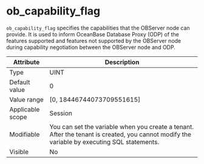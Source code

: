 # ob_capability_flag

`ob_capability_flag` specifies the capabilities that the OBServer node can provide. It is used to inform OceanBase Database Proxy (ODP) of the features supported and features not supported by the OBServer node during capability negotiation between the OBServer node and ODP.

| **Attribute** | **Description** |
|--------|----------------------------------|
| Type | UINT |
| Default value | 0 |
| Value range | \[0, 18446744073709551615\] |
| Applicable scope | Session |
| Modifiable | You can set the variable when you create a tenant. After the tenant is created, you cannot modify the variable by executing SQL statements. |
| Visible | No |
